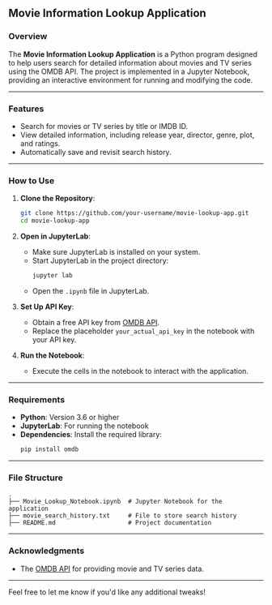 
## **Movie Information Lookup Application**

### **Overview**
The **Movie Information Lookup Application** is a Python program designed to help users search for detailed information about movies and TV series using the OMDB API. The project is implemented in a Jupyter Notebook, providing an interactive environment for running and modifying the code.

---

### **Features**
- Search for movies or TV series by title or IMDB ID.
- View detailed information, including release year, director, genre, plot, and ratings.
- Automatically save and revisit search history.

---

### **How to Use**

1. **Clone the Repository**:
   ```bash
   git clone https://github.com/your-username/movie-lookup-app.git
   cd movie-lookup-app
   ```

2. **Open in JupyterLab**:
   - Make sure JupyterLab is installed on your system.
   - Start JupyterLab in the project directory:
     ```bash
     jupyter lab
     ```
   - Open the `.ipynb` file in JupyterLab.

3. **Set Up API Key**:
   - Obtain a free API key from [OMDB API](http://www.omdbapi.com/).
   - Replace the placeholder `your_actual_api_key` in the notebook with your API key.

4. **Run the Notebook**:
   - Execute the cells in the notebook to interact with the application.

---

### **Requirements**
- **Python**: Version 3.6 or higher
- **JupyterLab**: For running the notebook
- **Dependencies**:
  Install the required library:
  ```bash
  pip install omdb
  ```

---

### **File Structure**
```
.
├── Movie_Lookup_Notebook.ipynb  # Jupyter Notebook for the application
├── movie_search_history.txt     # File to store search history
├── README.md                    # Project documentation
```

---

### **Acknowledgments**
- The [OMDB API](http://www.omdbapi.com/) for providing movie and TV series data.

---

Feel free to let me know if you'd like any additional tweaks!
